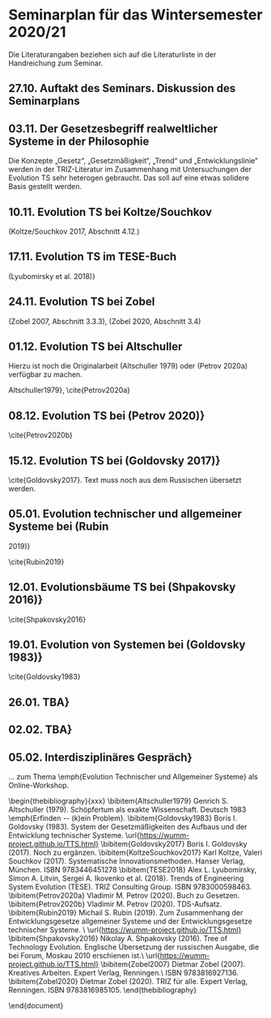 # Seminarplan für das Wintersemester 2020/21

Die Literaturangaben beziehen sich auf die Literaturliste in der Handreichung
zum Seminar.

## 27.10. Auftakt des Seminars. Diskussion des Seminarplans

## 03.11. Der Gesetzesbegriff realweltlicher Systeme in der Philosophie

Die Konzepte „Gesetz“, „Gesetzmäßigkeit“, „Trend“ und „Entwicklungslinie“
werden in der TRIZ-Literatur im Zusammenhang mit Untersuchungen der Evolution
TS sehr heterogen gebraucht. Das soll auf eine etwas solidere Basis gestellt
werden.

## 10.11. Evolution TS bei Koltze/Souchkov

(Koltze/Souchkov 2017, Abschnitt 4.12.)

## 17.11. Evolution TS im TESE-Buch

(Lyubomirsky et al. 2018)}

## 24.11. Evolution TS bei Zobel

(Zobel 2007, Abschnitt 3.3.3), (Zobel 2020, Abschnitt 3.4)

## 01.12. Evolution TS bei Altschuller

Hierzu ist noch die Originalarbeit (Altschuller 1979) oder (Petrov 2020a)
verfügbar zu machen. 

Altschuller1979}, \cite{Petrov2020a}

## 08.12. Evolution TS bei (Petrov 2020)} 

\cite{Petrov2020b}

## 15.12. Evolution TS bei (Goldovsky 2017)} 

\cite{Goldovsky2017}. Text muss noch aus dem Russischen übersetzt werden. 

## 05.01. Evolution technischer und allgemeiner Systeme bei (Rubin
  2019)}  

\cite{Rubin2019}

## 12.01. Evolutionsbäume TS bei (Shpakovsky 2016)}

\cite{Shpakovsky2016}

## 19.01. Evolution von Systemen bei (Goldovsky 1983)}

\cite{Goldovsky1983}

## 26.01. TBA}

## 02.02. TBA}

## 05.02. Interdisziplinäres Gespräch}

... zum Thema \emph{Evolution Technischer und Allgemeiner Systeme} als
Online-Workshop.

\begin{thebibliography}{xxx}
\bibitem{Altschuller1979} Genrich S. Altschuller (1979).  Schöpfertum als
  exakte Wissenschaft.  Deutsch 1983 \emph{Erfinden -- (k)ein Problem}.
\bibitem{Goldovsky1983} Boris I. Goldovsky (1983). System der
  Gesetzmäßigkeiten des Aufbaus und der Entwicklung technischer Systeme.
  \url{https://wumm-project.github.io/TTS.html}
\bibitem{Goldovsky2017} Boris I. Goldovsky (2017). Noch zu ergänzen. 
\bibitem{KoltzeSouchkov2017} Karl Koltze, Valeri Souchkov (2017).
  Systematische Innovationsmethoden.  Hanser Verlag, München. ISBN
  9783446451278
\bibitem{TESE2018} Alex L. Lyubomirsky, Simon A. Litvin, Sergei A. Ikovenko et
  al. (2018). Trends of Engineering System Evolution (TESE).  TRIZ Consulting
  Group. ISBN 9783000598463.
\bibitem{Petrov2020a} Vladimir M. Petrov (2020). Buch zu Gesetzen.
\bibitem{Petrov2020b} Vladimir M. Petrov (2020). TDS-Aufsatz.
\bibitem{Rubin2019} Michail S. Rubin (2019). Zum Zusammenhang der
  Entwicklungsgesetze allgemeiner Systeme und der Entwicklungsgesetze
  technischer Systeme. \\ \url{https://wumm-project.github.io/TTS.html}
\bibitem{Shpakovsky2016} Nikolay A. Shpakovsky (2016). Tree of Technology
  Evolution. Englische Übersetzung der russischen Ausgabe, die bei Forum,
  Moskau 2010 erschienen ist.\\ \url{https://wumm-project.github.io/TTS.html}
\bibitem{Zobel2007} Dietmar Zobel (2007). Kreatives Arbeiten. Expert Verlag,
  Renningen.\\ ISBN 9783816927136.
\bibitem{Zobel2020} Dietmar Zobel (2020). TRIZ für alle. Expert Verlag,
  Renningen. ISBN 9783816985105.
\end{thebibliography}

\end{document}
